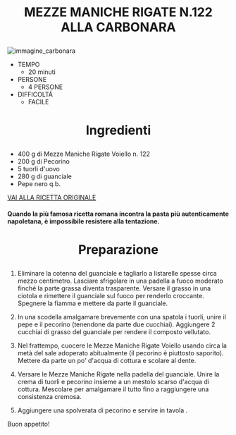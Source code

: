 <h1><p align="center"> MEZZE MANICHE RIGATE N.122 ALLA CARBONARA </p> </h1>

![immagine_carbonara](https://blog.giallozafferano.it/albe/wp-content/uploads/2020/08/15FA1142-B5FA-410C-878B-2B8745B85F64_001-960x949.jpg) 

- TEMPO
    - 20 minuti
- PERSONE
    - 4 PERSONE
- DIFFICOLTÁ
    - FACILE
      
<h1><p align="center"> Ingredienti </p> </h1>

- 400 g di Mezze Maniche Rigate Voiello n. 122
- 200 g di Pecorino
- 5 tuorli d'uovo
- 280 g di guanciale
- Pepe nero q.b.

[VAI ALLA RICETTA ORIGINALE](https://www.voiello.it/ricette/mezze-maniche-rigate-n-122-alla-carbonara/)
#### Quando la più famosa ricetta romana incontra la pasta più autenticamente napoletana, è impossibile resistere alla tentazione.
<h1><p align="center"> Preparazione </p> </h1>

1. Eliminare la cotenna del guanciale e tagliarlo a listarelle spesse circa mezzo centimetro. Lasciare sfrigolare in una padella a fuoco moderato finché la parte grassa diventa trasparente. Versare il grasso in una ciotola e rimettere il guanciale sul fuoco per renderlo croccante. Spegnere la fiamma e mettere da parte il guanciale.

2. In una scodella amalgamare brevemente con una spatola i tuorli, unire il pepe e il pecorino (tenendone da parte due cucchiai). Aggiungere 2 cucchiai di grasso del guanciale per rendere il composto vellutato.

3. Nel frattempo, cuocere le Mezze Maniche Rigate Voiello usando circa la metà del sale adoperato abitualmente (il pecorino è piuttosto saporito). Mettere da parte un po' d'acqua di cottura e scolare al dente.

4. Versare le Mezze Maniche Rigate nella padella del guanciale. Unire la crema di tuorli e pecorino insieme a un mestolo scarso d'acqua di cottura. Mescolare per amalgamare il tutto fino a raggiungere una consistenza cremosa.

5. Aggiungere una spolverata di pecorino e servire in tavola .

Buon appetito!
